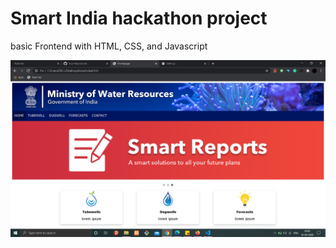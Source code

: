 # Smart India hackathon project 
basic Frontend with HTML, CSS, and Javascript

![alt text](https://github.com/pr-jli/sih/blob/master/screenshots/Screenshot%20(518).png)
